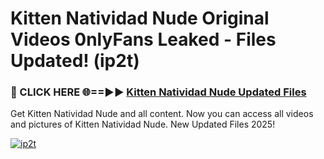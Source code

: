 # Kitten Natividad Nude Original Videos 0nlyFans Leaked - Files Updated! (ip2t)

<h3>🔴 CLICK HERE 🌐==►► <a href="https://tinyurl.com/5h6xmrr3" rel="nofollow">Kitten Natividad Nude Updated Files</a></h3>

Get Kitten Natividad Nude and all content. Now you can access all videos and pictures of Kitten Natividad Nude. New Updated Files 2025!

[![ip2t](https://i.imgur.com/KVD873Z.gif)](https://tinyurl.com/5h6xmrr3)
